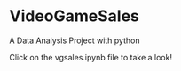 # VideoGameSales
A Data Analysis Project with python

Click on the vgsales.ipynb file to take a look!
